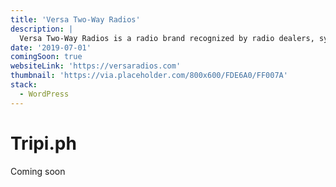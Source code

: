 ```yaml
---
title: 'Versa Two-Way Radios'
description: |
  Versa Two-Way Radios is a radio brand recognized by radio dealers, system integrators, and security dealers due to it’s economical yet superior performance, reliability and service.
date: '2019-07-01'
comingSoon: true
websiteLink: 'https://versaradios.com'
thumbnail: 'https://via.placeholder.com/800x600/FDE6A0/FF007A'
stack:
  - WordPress
---
```


# Tripi.ph

Coming soon
